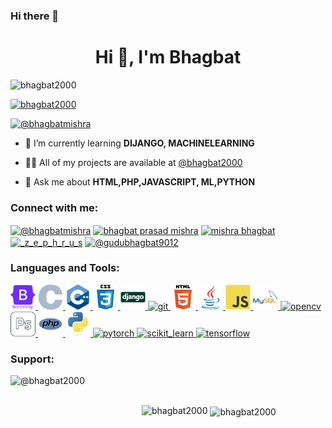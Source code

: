 ### Hi there 👋

<h1 align="center">Hi 👋, I'm Bhagbat</h1>
<p align="left"> <img src="https://komarev.com/ghpvc/?username=bhagbat2000&label=Profile%20views&color=0e75b6&style=flat" alt="bhagbat2000" /> </p>

<p align="left"> <a href="https://github.com/ryo-ma/github-profile-trophy"><img src="https://github-profile-trophy.vercel.app/?username=bhagbat2000" alt="bhagbat2000" /></a> </p>

<p align="left"> <a href="https://twitter.com/@bhagbatmishra" target="blank"><img src="https://img.shields.io/twitter/follow/@bhagbatmishra?logo=twitter&style=for-the-badge" alt="@bhagbatmishra" /></a> </p>

- 🌱 I’m currently learning **DIJANGO, MACHINELEARNING**

- 👨‍💻 All of my projects are available at [@bhagbat2000](@bhagbat2000)

- 💬 Ask me about **HTML,PHP,JAVASCRIPT, ML,PYTHON**

<h3 align="left">Connect with me:</h3>
<p align="left">
<a href="https://twitter.com/@bhagbatmishra" target="blank"><img align="center" src="https://raw.githubusercontent.com/rahuldkjain/github-profile-readme-generator/neutral-icons/src/images/icons/Social/twitter.svg" alt="@bhagbatmishra" height="30" width="40" /></a>
<a href="https://linkedin.com/in/bhagbat prasad mishra" target="blank"><img align="center" src="https://raw.githubusercontent.com/rahuldkjain/github-profile-readme-generator/neutral-icons/src/images/icons/Social/linked-in-alt.svg" alt="bhagbat prasad mishra" height="30" width="40" /></a>
<a href="https://fb.com/mishra bhagbat" target="blank"><img align="center" src="https://raw.githubusercontent.com/rahuldkjain/github-profile-readme-generator/neutral-icons/src/images/icons/Social/facebook.svg" alt="mishra bhagbat" height="30" width="40" /></a>
<a href="https://instagram.com/_z_e_p_h_r_u_s" target="blank"><img align="center" src="https://raw.githubusercontent.com/rahuldkjain/github-profile-readme-generator/neutral-icons/src/images/icons/Social/instagram.svg" alt="_z_e_p_h_r_u_s" height="30" width="40" /></a>
<a href="https://www.hackerrank.com/@gudubhagbat9012" target="blank"><img align="center" src="https://raw.githubusercontent.com/rahuldkjain/github-profile-readme-generator/neutral-icons/src/images/icons/Social/hackerrank.svg" alt="@gudubhagbat9012" height="30" width="40" /></a>
</p>

<h3 align="left">Languages and Tools:</h3>
<p align="left"> <a href="https://getbootstrap.com" target="_blank"> <img src="https://raw.githubusercontent.com/devicons/devicon/master/icons/bootstrap/bootstrap-plain-wordmark.svg" alt="bootstrap" width="40" height="40"/> </a> <a href="https://www.cprogramming.com/" target="_blank"> <img src="https://raw.githubusercontent.com/devicons/devicon/master/icons/c/c-original.svg" alt="c" width="40" height="40"/> </a> <a href="https://www.w3schools.com/cpp/" target="_blank"> <img src="https://raw.githubusercontent.com/devicons/devicon/master/icons/cplusplus/cplusplus-original.svg" alt="cplusplus" width="40" height="40"/> </a> <a href="https://www.w3schools.com/css/" target="_blank"> <img src="https://raw.githubusercontent.com/devicons/devicon/master/icons/css3/css3-original-wordmark.svg" alt="css3" width="40" height="40"/> </a> <a href="https://www.djangoproject.com/" target="_blank"> <img src="https://raw.githubusercontent.com/devicons/devicon/master/icons/django/django-original.svg" alt="django" width="40" height="40"/> </a> <a href="https://git-scm.com/" target="_blank"> <img src="https://www.vectorlogo.zone/logos/git-scm/git-scm-icon.svg" alt="git" width="40" height="40"/> </a> <a href="https://www.w3.org/html/" target="_blank"> <img src="https://raw.githubusercontent.com/devicons/devicon/master/icons/html5/html5-original-wordmark.svg" alt="html5" width="40" height="40"/> </a> <a href="https://www.java.com" target="_blank"> <img src="https://raw.githubusercontent.com/devicons/devicon/master/icons/java/java-original.svg" alt="java" width="40" height="40"/> </a> <a href="https://developer.mozilla.org/en-US/docs/Web/JavaScript" target="_blank"> <img src="https://raw.githubusercontent.com/devicons/devicon/master/icons/javascript/javascript-original.svg" alt="javascript" width="40" height="40"/> </a> <a href="https://www.mysql.com/" target="_blank"> <img src="https://raw.githubusercontent.com/devicons/devicon/master/icons/mysql/mysql-original-wordmark.svg" alt="mysql" width="40" height="40"/> </a> <a href="https://opencv.org/" target="_blank"> <img src="https://www.vectorlogo.zone/logos/opencv/opencv-icon.svg" alt="opencv" width="40" height="40"/> </a> <a href="https://www.photoshop.com/en" target="_blank"> <img src="https://raw.githubusercontent.com/devicons/devicon/master/icons/photoshop/photoshop-line.svg" alt="photoshop" width="40" height="40"/> </a> <a href="https://www.php.net" target="_blank"> <img src="https://raw.githubusercontent.com/devicons/devicon/master/icons/php/php-original.svg" alt="php" width="40" height="40"/> </a> <a href="https://www.python.org" target="_blank"> <img src="https://raw.githubusercontent.com/devicons/devicon/master/icons/python/python-original.svg" alt="python" width="40" height="40"/> </a> <a href="https://pytorch.org/" target="_blank"> <img src="https://www.vectorlogo.zone/logos/pytorch/pytorch-icon.svg" alt="pytorch" width="40" height="40"/> </a> <a href="https://scikit-learn.org/" target="_blank"> <img src="https://upload.wikimedia.org/wikipedia/commons/0/05/Scikit_learn_logo_small.svg" alt="scikit_learn" width="40" height="40"/> </a> <a href="https://www.tensorflow.org" target="_blank"> <img src="https://www.vectorlogo.zone/logos/tensorflow/tensorflow-icon.svg" alt="tensorflow" width="40" height="40"/> </a> </p>

<h3 align="left">Support:</h3>
<p><a href="https://www.buymeacoffee.com/@bhagbat2000"> <img align="left" src="https://cdn.buymeacoffee.com/buttons/v2/default-yellow.png" height="50" width="210" alt="@bhagbat2000" /></a></p><br><br>

<p><img align="left" src="https://github-readme-stats.vercel.app/api/top-langs?username=bhagbat2000&show_icons=true&locale=en&layout=compact" alt="bhagbat2000" /></p>

<p>&nbsp;<img align="center" src="https://github-readme-stats.vercel.app/api?username=bhagbat2000&show_icons=true&locale=en" alt="bhagbat2000" /></p>
